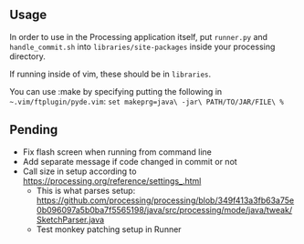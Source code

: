 ## Usage

In order to use in the Processing application itself, put `runner.py` and `handle_commit.sh` into `libraries/site-packages` inside your processing directory.

If running inside of vim, these should be in `libraries`.

You can use :make by specifying putting the following in `~.vim/ftplugin/pyde.vim`: `set makeprg=java\ -jar\ PATH/TO/JAR/FILE\ %`

## Pending
- Fix flash screen when running from command line
- Add separate message if code changed in commit or not
- Call size in setup according to https://processing.org/reference/settings_.html
  * This is what parses setup: https://github.com/processing/processing/blob/349f413a3fb63a75e0b096097a5b0ba7f5565198/java/src/processing/mode/java/tweak/SketchParser.java
  * Test monkey patching setup in Runner

